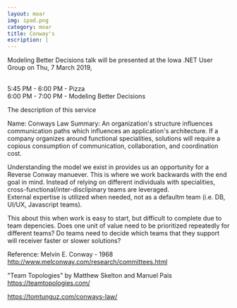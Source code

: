 ```yaml
---
layout: moar
img: ipad.png
category: moar
title: Conway's 
escription: |
---
```

  Modeling Better Decisions talk will be presented at the Iowa .NET User Group on Thu, 7 March 2019,<br><br>

  5:45 PM - 6:00 PM - Pizza<br>
  6:00 PM - 7:00 PM - Modeling Better Decisions


The description of this service

Name: Conways Law
Summary: An organization's structure influences communication paths which influences an application's architecture.
If a company organizes around functional specialities, solutions will require a copious consumption of communication, collaboration, and coordination cost.

Understanding the model we exist in provides us an opportunity for a Reverse Conway manuever. This is where we work backwards with the end goal in mind. 
Instead of relying on different individuals with specialities, cross-functional/inter-disclipinary teams are leveraged.  
External expertise is utilized when needed, not as a defaultm team (i.e. DB, UI/UX, Javascript teams).  

This about this when work is easy to start, but difficult to complete due to team depencies. 
Does one unit of value need to be prioritized repeatedly for different teams?  Do teams need to decide which teams that they support will receiver faster or slower solutions?

Reference:
Melvin E. Conway - 1968
http://www.melconway.com/research/committees.html

"Team Topologies" by Matthew Skelton and Manuel Pais https://teamtopologies.com/

https://tomtunguz.com/conways-law/
